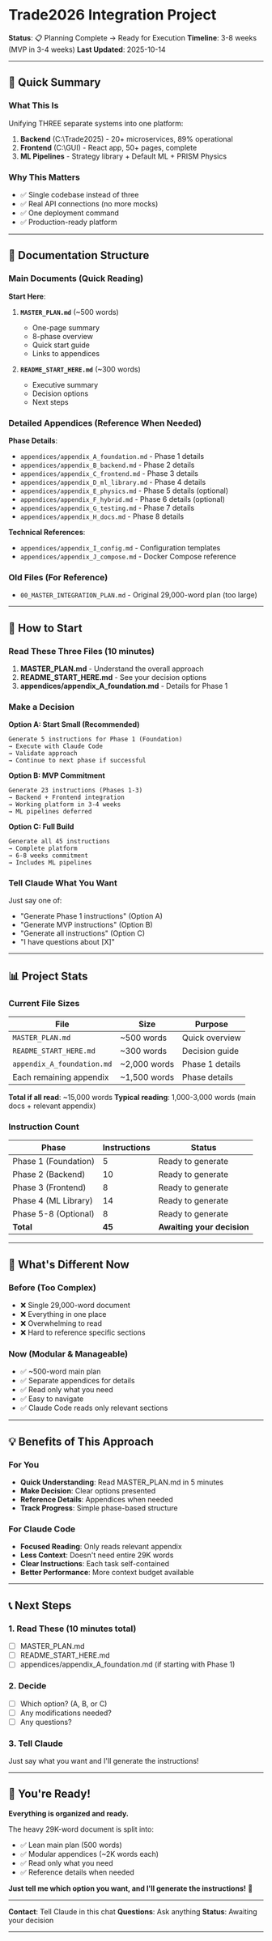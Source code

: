 # Trade2026 Integration Project

**Status**: 📋 Planning Complete → Ready for Execution
**Timeline**: 3-8 weeks (MVP in 3-4 weeks)
**Last Updated**: 2025-10-14

---

## 🎯 Quick Summary

### What This Is
Unifying THREE separate systems into one platform:
1. **Backend** (C:\Trade2025\) - 20+ microservices, 89% operational
2. **Frontend** (C:\GUI\) - React app, 50+ pages, complete
3. **ML Pipelines** - Strategy library + Default ML + PRISM Physics

### Why This Matters
- ✅ Single codebase instead of three
- ✅ Real API connections (no more mocks)
- ✅ One deployment command
- ✅ Production-ready platform

---

## 📁 Documentation Structure

### Main Documents (Quick Reading)

**Start Here**:
1. **`MASTER_PLAN.md`** (~500 words)
   - One-page summary
   - 8-phase overview
   - Quick start guide
   - Links to appendices

2. **`README_START_HERE.md`** (~300 words)
   - Executive summary
   - Decision options
   - Next steps

### Detailed Appendices (Reference When Needed)

**Phase Details**:
- `appendices/appendix_A_foundation.md` - Phase 1 details
- `appendices/appendix_B_backend.md` - Phase 2 details
- `appendices/appendix_C_frontend.md` - Phase 3 details
- `appendices/appendix_D_ml_library.md` - Phase 4 details
- `appendices/appendix_E_physics.md` - Phase 5 details (optional)
- `appendices/appendix_F_hybrid.md` - Phase 6 details (optional)
- `appendices/appendix_G_testing.md` - Phase 7 details
- `appendices/appendix_H_docs.md` - Phase 8 details

**Technical References**:
- `appendices/appendix_I_config.md` - Configuration templates
- `appendices/appendix_J_compose.md` - Docker Compose reference

### Old Files (For Reference)
- `00_MASTER_INTEGRATION_PLAN.md` - Original 29,000-word plan (too large)

---

## 🚀 How to Start

### Read These Three Files (10 minutes)

1. **MASTER_PLAN.md** - Understand the overall approach
2. **README_START_HERE.md** - See your decision options
3. **appendices/appendix_A_foundation.md** - Details for Phase 1

### Make a Decision

**Option A: Start Small (Recommended)**
```
Generate 5 instructions for Phase 1 (Foundation)
→ Execute with Claude Code
→ Validate approach
→ Continue to next phase if successful
```

**Option B: MVP Commitment**
```
Generate 23 instructions (Phases 1-3)
→ Backend + Frontend integration
→ Working platform in 3-4 weeks
→ ML pipelines deferred
```

**Option C: Full Build**
```
Generate all 45 instructions
→ Complete platform
→ 6-8 weeks commitment
→ Includes ML pipelines
```

### Tell Claude What You Want

Just say one of:
- "Generate Phase 1 instructions" (Option A)
- "Generate MVP instructions" (Option B)
- "Generate all instructions" (Option C)
- "I have questions about [X]"

---

## 📊 Project Stats

### Current File Sizes

| File | Size | Purpose |
|------|------|---------|
| `MASTER_PLAN.md` | ~500 words | Quick overview |
| `README_START_HERE.md` | ~300 words | Decision guide |
| `appendix_A_foundation.md` | ~2,000 words | Phase 1 details |
| Each remaining appendix | ~1,500 words | Phase details |

**Total if all read**: ~15,000 words
**Typical reading**: 1,000-3,000 words (main docs + relevant appendix)

### Instruction Count

| Phase | Instructions | Status |
|-------|--------------|--------|
| Phase 1 (Foundation) | 5 | Ready to generate |
| Phase 2 (Backend) | 10 | Ready to generate |
| Phase 3 (Frontend) | 8 | Ready to generate |
| Phase 4 (ML Library) | 14 | Ready to generate |
| Phase 5-8 (Optional) | 8 | Ready to generate |
| **Total** | **45** | **Awaiting your decision** |

---

## 🎯 What's Different Now

### Before (Too Complex)
- ❌ Single 29,000-word document
- ❌ Everything in one place
- ❌ Overwhelming to read
- ❌ Hard to reference specific sections

### Now (Modular & Manageable)
- ✅ ~500-word main plan
- ✅ Separate appendices for details
- ✅ Read only what you need
- ✅ Easy to navigate
- ✅ Claude Code reads only relevant sections

---

## 💡 Benefits of This Approach

### For You
- **Quick Understanding**: Read MASTER_PLAN.md in 5 minutes
- **Make Decision**: Clear options presented
- **Reference Details**: Appendices when needed
- **Track Progress**: Simple phase-based structure

### For Claude Code
- **Focused Reading**: Only reads relevant appendix
- **Less Context**: Doesn't need entire 29K words
- **Clear Instructions**: Each task self-contained
- **Better Performance**: More context budget available

---

## 📞 Next Steps

### 1. Read These (10 minutes total)
- [ ] MASTER_PLAN.md
- [ ] README_START_HERE.md
- [ ] appendices/appendix_A_foundation.md (if starting with Phase 1)

### 2. Decide
- [ ] Which option? (A, B, or C)
- [ ] Any modifications needed?
- [ ] Any questions?

### 3. Tell Claude
Just say what you want and I'll generate the instructions!

---

## 🎉 You're Ready!

**Everything is organized and ready.**

The heavy 29K-word document is split into:
- ✅ Lean main plan (500 words)
- ✅ Modular appendices (~2K words each)
- ✅ Read only what you need
- ✅ Reference details when needed

**Just tell me which option you want, and I'll generate the instructions!** 🚀

---

**Contact**: Tell Claude in this chat
**Questions**: Ask anything
**Status**: Awaiting your decision

---
